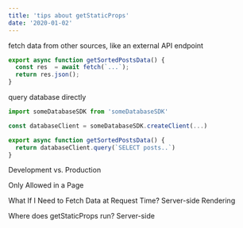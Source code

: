 ```yaml
---
title: 'tips about getStaticProps'
date: '2020-01-02'
---
```


fetch data from other sources, like an external API endpoint
```ts
export async function getSortedPostsData() {
  const res  = await fetch(`...`);
  return res.json();
}
```

query database directly
```ts
import someDatabaseSDK from 'someDatabaseSDK'

const databaseClient = someDatabaseSDK.createClient(...)

export async function getSortedPostsData() {
  return databaseClient.query(`SELECT posts..`)
}
```

Development vs. Production

Only Allowed in a Page

What If I Need to Fetch Data at Request Time?
Server-side Rendering

Where does getStaticProps run?
Server-side